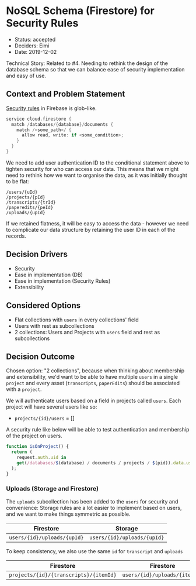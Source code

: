 # NoSQL Schema (Firestore) for Security Rules

- Status: accepted
- Deciders: Eimi
- Date: 2019-12-02

Technical Story: Related to #4. Needing to rethink the design of the database schema so that we can balance ease of security implementation and easy of use.

## Context and Problem Statement

[Security rules](https://firebase.google.com/docs/firestore/security/get-started) in Firebase is glob-like.

```c++
service cloud.firestore {
  match /databases/{database}/documents {
    match /<some_path>/ {
      allow read, write: if <some_condition>;
    }
  }
}
```

We need to add user authentication ID to the conditional statement above to tighten security for who can access our data. This means that we might need to rethink how we want to organise the data, as it was initially thought to be flat:

```text
/users/{uId}
/projects/{pId}
/transcripts/{trId}
/paperedits/{peId}
/uploads/{upId}
```

If we retained flatness, it will be easy to access the data - however we need to complicate our data structure by retaining the user ID in each of the records.

## Decision Drivers <!-- optional -->

- Security
- Ease in implementation (DB)
- Ease in implementation (Security Rules)
- Extensibility

## Considered Options

- Flat collections with `users` in every collections' field
- Users with rest as subcollections
- 2 collections: Users and Projects with `users` field and rest as subcollections

## Decision Outcome

Chosen option: "2 collections", because when thinking about membership and extensibility, we'd want to be able to have multiple `users` in a single `project` and every asset (`transcripts`, `paperEdits`) should be associated with a `project`.

We will authenticate users based on a field in projects called `users`. Each project will have several users like so:

- `projects/{id}/users` = []

A security rule like below will be able to test authentication and membership of the project on users.

```js
function isOnProject() {
  return (
    request.auth.uid in
    get(/databases/$(database) / documents / projects / $(pid)).data.users
  );
}
```

### Uploads (Storage and Firestore)

The `uploads` subcollection has been added to the `users` for security and convenience: Storage rules are a lot easier to implement based on users, and we want to make things symmetric as possible.

| Firestore                   | Storage                     |
| --------------------------- | --------------------------- |
| `users/{id}/uploads/{upId}` | `users/{id}/uploads/{upId}` |

To keep consistency, we also use the same `id` for `transcript` and `uploads`

| Firestore                              | Firestore                     |
| -------------------------------------- | ----------------------------- |
| `projects/{id}/{transcripts}/{itemId}` | `users/{id}/uploads/{itemId}` |
